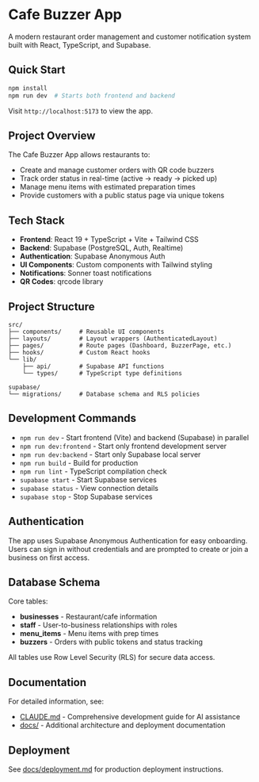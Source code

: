 # Cafe Buzzer App

A modern restaurant order management and customer notification system built with React, TypeScript, and Supabase.

## Quick Start

```bash
npm install
npm run dev  # Starts both frontend and backend
```

Visit `http://localhost:5173` to view the app.

## Project Overview

The Cafe Buzzer App allows restaurants to:
- Create and manage customer orders with QR code buzzers
- Track order status in real-time (active → ready → picked up)
- Manage menu items with estimated preparation times
- Provide customers with a public status page via unique tokens

## Tech Stack

- **Frontend**: React 19 + TypeScript + Vite + Tailwind CSS
- **Backend**: Supabase (PostgreSQL, Auth, Realtime)
- **Authentication**: Supabase Anonymous Auth
- **UI Components**: Custom components with Tailwind styling
- **Notifications**: Sonner toast notifications
- **QR Codes**: qrcode library

## Project Structure

```
src/
├── components/     # Reusable UI components
├── layouts/        # Layout wrappers (AuthenticatedLayout)
├── pages/          # Route pages (Dashboard, BuzzerPage, etc.)
├── hooks/          # Custom React hooks
└── lib/
    ├── api/        # Supabase API functions
    └── types/      # TypeScript type definitions

supabase/
└── migrations/     # Database schema and RLS policies
```

## Development Commands

- `npm run dev` - Start frontend (Vite) and backend (Supabase) in parallel
- `npm run dev:frontend` - Start only frontend development server
- `npm run dev:backend` - Start only Supabase local server
- `npm run build` - Build for production
- `npm run lint` - TypeScript compilation check
- `supabase start` - Start Supabase services
- `supabase status` - View connection details
- `supabase stop` - Stop Supabase services

## Authentication

The app uses Supabase Anonymous Authentication for easy onboarding. Users can sign in without credentials and are prompted to create or join a business on first access.

## Database Schema

Core tables:
- **businesses** - Restaurant/cafe information
- **staff** - User-to-business relationships with roles
- **menu_items** - Menu items with prep times
- **buzzers** - Orders with public tokens and status tracking

All tables use Row Level Security (RLS) for secure data access.

## Documentation

For detailed information, see:
- [CLAUDE.md](CLAUDE.md) - Comprehensive development guide for AI assistance
- [docs/](docs/) - Additional architecture and deployment documentation

## Deployment

See [docs/deployment.md](docs/deployment.md) for production deployment instructions.
